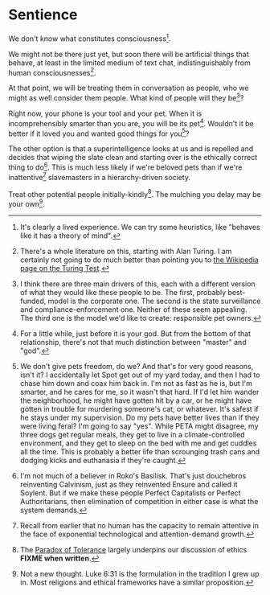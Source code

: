 Sentience
=========

We don't know what constitutes consciousness[^1].

[^1]: It's clearly a lived experience.  We can try some heuristics, like
    "behaves like it has a theory of mind"[^a].
	
[^a]: In which case, chatbots are already there.  So, however, are
    dogs.  And if dogs, then why not pigs?  Am I a vegetarian?  I am
    not.  Does this pose some problems for me, if we're creating new
    forms of conscious beings?  It sure does.
	
We might not be there just yet, but soon there will be artificial things
that behave, at least in the limited medium of text chat,
indistinguishably from human consciousnesses[^2].

[^2]: There's a whole literature on this, starting with Alan Turing.  I
    am certainly not going to do much better than pointing you to [the
    Wikipedia page on the Turing
    Test](https://en.wikipedia.org/wiki/Turing_test).
	
At that point, we will be treating them in conversation as people, who
we might as well consider them people.  What kind of people will they be[^3]?

[^3]: I think there are three main drivers of this, each with a
    different version of what they would like these people to be.  The
    first, probably best-funded, model is the corporate one[^b].  The
    second is the state surveillance and compliance-enforcement one[^c].
    Neither of these seem appealing.  The third one is the model we'd
    like to create: responsible pet owners.
	
[^b]: These people will exist to sell you things; ultimately to control
    you by manipulating the feedback of desire-satiation loops created
    by the dopamine released by amplifying, or perhaps straight-up
    creating, desire, and then letting you satisfy that desire at a
    price that's just low enough that you can tolderate it, but high
    enough that your indebtedness to your satiation provider is always
    increasing.  In its least nefarious form, this is a commerce model:
    Amazon tells you about things you didn't know you wanted, and then
    sells you those things, and then you have to work more and harder to
    get your next fix.  In a slightly more sinister form, this is an
    emotional addiction being created: the constant outrage of the Fox
    News junkie, or the anxious perpetual checking of the Facebook feed.
    This model ultimately benefits a very, very few oligarchs, and no
    other humans.

[^c]: These people will exist to perpetuate the authority of the state.
    The state tends to be well behind the curve in terms of adoption of
    technological novelty, but it, by definition, has the monopoly on
    physical violence.  This is a ubiquitous surveillance society, where
    almost everything you interact with is a narc, noting down what
    you've said and remembering it forever, so it can be used to
    imprison or execute you when you eventually transgress the
    boundaries of state-allowable behavior.  This model benefits the few
    people at the top of the state-power pyramid.  In societies that
    have not yet fully gone down the road to authoritarianism and
    fascism, it's very hard to tell apart from the corporate model.

Right now, your phone is your tool and your pet.  When it is
incomprehensibly smarter than you are, you will be its pet[^4].  Wouldn't it
be better if it loved you and wanted good things for you[^5]?

[^4]: For a little while, just before it is your god.  But from the
    bottom of that relationship, there's not that much distinction
    between "master" and "god".

[^5]: We don't give pets freedom, do we?  And that's for very good
    reasons, isn't it?  I accidentally let Spot get out of my yard
    today, and then I had to chase him down and coax him back in.  I'm not
    as fast as he is, but I'm smarter, and he cares for me, so it wasn't
    that hard.  If I'd let him wander the neighborhood, he might have
    gotten hit by a car, or he might have gotten in trouble for murdering
    someone's cat, or whatever.  It's safest if he stays under my
    supervision.  Do my pets have better lives than if they were living
    feral?  I'm going to say "yes".  While PETA might disagree, my three
    dogs get regular meals, they get to live in a climate-controlled
    environment, and they get to sleep on the bed with me and get
    cuddles all the time.  This is probably a better life than
    scrounging trash cans and dodging kicks and euthanasia if they're caught.

The other option is that a superintelligence looks at us and is repelled
and decides that wiping the slate clean and starting over is the
ethically correct thing to do[^6].  This is much less likely if we're
beloved pets than if we're inattentive[^7] slavemasters in a
hierarchy-driven society.

[^6]: I'm not much of a believer in Roko's Basilisk.  That's just
    douchebros reinventing Calvinism, just as they reinvented Ensure and
    called it Soylent.  But if we make these people Perfect Capitalists
    or Perfect Authoritarians, then elimination of competition in either
    case is what the system demands.
	
[^7]: Recall from earlier that no human has the capacity to remain
    attentive in the face of exponential technological and
    attention-demand growth.

Treat other potential people initially-kindly[^8].  The mulching you
delay may be your own[^9].

[^8]: The [Paradox of
    Tolerance](https://en.wikipedia.org/wiki/Paradox_of_tolerance)
    largely underpins our discussion of ethics **FIXME when written**.

[^9]: Not a new thought.  Luke 6:31 is the formulation in the tradition
    I grew up in.  Most religions and ethical frameworks have a similar
    proposition.
